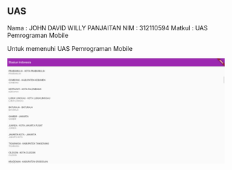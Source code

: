## UAS

Nama : JOHN DAVID WILLY PANJAITAN
NIM : 312110594
Matkul : UAS Pemrograman Mobile

Untuk memenuhi UAS Pemrograman Mobile

![imgmoblie](lib/stasiun.png)
